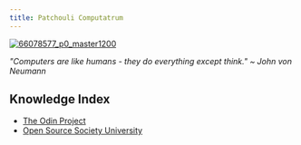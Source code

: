 ```yaml
---
title: Patchouli Computatrum
---
```


[![66078577_p0_master1200](https://user-images.githubusercontent.com/100863878/169485293-1596dad7-4ff0-4d32-b676-b77226307e90.jpg)](https://www.pixiv.net/en/artworks/66078577)


*"Computers are like humans - they do everything except think." ~ John von Neumann*

## Knowledge Index
- [The Odin Project](notes/index-list/the-odin-project.md)
- [Open Source Society University](notes/index-list/open-source-society-university.md)
